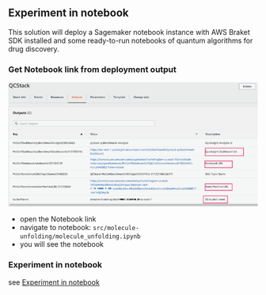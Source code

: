 ## Experiment in notebook

This solution will deploy a Sagemaker notebook instance with AWS Braket SDK installed and some ready-to-run notebooks of quantum algorithms for drug discovery.

### Get Notebook link from deployment output

![deployment output](./images/deploy_output.png)

- open the Notebook link
- navigate to notebook: `src/molecule-unfolding/molecule_unfolding.ipynb`
- you will see the notebook

### Experiment in notebook

 see [Experiment in notebook](./workshop/a-molecular-unfolding/notebook-experiment.md)
